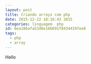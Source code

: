 ```yaml
---
layout: post
title: Criando arrays com php
date: 2015-12-22 18:16:43 2015
categories: linguagem  php
id: 6ea186afa53d8e166691f84344197ee8
tags:
  - php
  - array
---
```


Hello